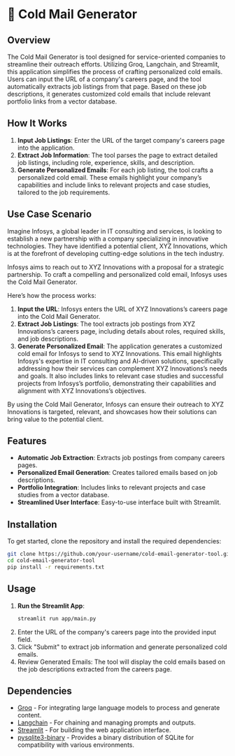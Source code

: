 # 📧 Cold Mail Generator

## Overview

The Cold Mail Generator is tool designed for service-oriented companies to streamline their outreach efforts. Utilizing Groq, Langchain, and Streamlit, this application simplifies the process of crafting personalized cold emails. Users can input the URL of a company's careers page, and the tool automatically extracts job listings from that page. Based on these job descriptions, it generates customized cold emails that include relevant portfolio links from a vector database.

## How It Works

1. **Input Job Listings**: Enter the URL of the target company's careers page into the application.
2. **Extract Job Information**: The tool parses the page to extract detailed job listings, including role, experience, skills, and description.
3. **Generate Personalized Emails**: For each job listing, the tool crafts a personalized cold email. These emails highlight your company’s capabilities and include links to relevant projects and case studies, tailored to the job requirements.

## Use Case Scenario

Imagine Infosys, a global leader in IT consulting and services, is looking to establish a new partnership with a company specializing in innovative technologies. They have identified a potential client, XYZ Innovations, which is at the forefront of developing cutting-edge solutions in the tech industry.

Infosys aims to reach out to XYZ Innovations with a proposal for a strategic partnership. To craft a compelling and personalized cold email, Infosys uses the Cold Mail Generator.

Here’s how the process works:

1. **Input the URL**: Infosys enters the URL of XYZ Innovations’s careers page into the Cold Mail Generator.
2. **Extract Job Listings**: The tool extracts job postings from XYZ Innovations’s careers page, including details about roles, required skills, and job descriptions.
3. **Generate Personalized Email**: The application generates a customized cold email for Infosys to send to XYZ Innovations. This email highlights Infosys's expertise in IT consulting and AI-driven solutions, specifically addressing how their services can complement XYZ Innovations’s needs and goals. It also includes links to relevant case studies and successful projects from Infosys’s portfolio, demonstrating their capabilities and alignment with XYZ Innovations’s objectives.

By using the Cold Mail Generator, Infosys can ensure their outreach to XYZ Innovations is targeted, relevant, and showcases how their solutions can bring value to the potential client.

## Features

- **Automatic Job Extraction**: Extracts job postings from company careers pages.
- **Personalized Email Generation**: Creates tailored emails based on job descriptions.
- **Portfolio Integration**: Includes links to relevant projects and case studies from a vector database.
- **Streamlined User Interface**: Easy-to-use interface built with Streamlit.

## Installation

To get started, clone the repository and install the required dependencies:

```bash
git clone https://github.com/your-username/cold-email-generator-tool.git
cd cold-email-generator-tool
pip install -r requirements.txt
```

## Usage

1. **Run the Streamlit App**:
   ```bash
   streamlit run app/main.py
   ```
2. Enter the URL of the company's careers page into the provided input field.
3. Click "Submit" to extract job information and generate personalized cold emails.
4. Review Generated Emails: The tool will display the cold emails based on the job descriptions extracted from the careers page.

## Dependencies

- [Groq](https://www.groq.com) - For integrating large language models to process and generate content.
- [Langchain](https://www.langchain.com) - For chaining and managing prompts and outputs.
- [Streamlit](https://streamlit.io) - For building the web application interface.
- [pysqlite3-binary](https://pypi.org/project/pysqlite3-binary/) - Provides a binary distribution of SQLite for compatibility with various environments.
